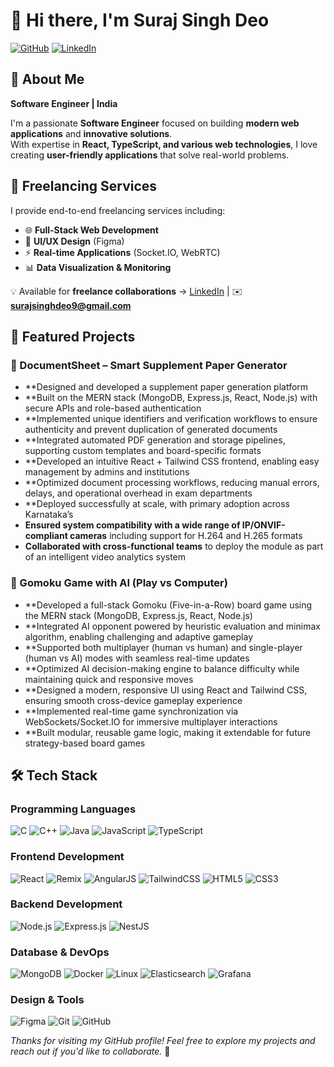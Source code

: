 # 👋 Hi there, I'm Suraj Singh Deo

[![GitHub](https://img.shields.io/badge/GitHub-100000?style=for-the-badge&logo=github&logoColor=white)](https://github.com/Surajsdeo15)
[![LinkedIn](https://img.shields.io/badge/LinkedIn-0077B5?style=for-the-badge&logo=linkedin&logoColor=white)]([https://linkedin.com/in/shivam-kumar-6801421ab](https://www.linkedin.com/in/suraj-singh-deo/))


## 🚀 About Me

**Software Engineer  |  India** 

I'm a passionate **Software Engineer** focused on building **modern web applications** and **innovative solutions**.  
With expertise in **React, TypeScript, and various web technologies**, I love creating **user-friendly applications** that solve real-world problems.  

## 💼 Freelancing Services

I provide end-to-end freelancing services including:  
- 🌐 **Full-Stack Web Development** 
- 🎨 **UI/UX Design** (Figma)
- ⚡ **Real-time Applications** (Socket.IO, WebRTC)  
- 📊 **Data Visualization & Monitoring** 

💡 Available for **freelance collaborations** → [LinkedIn](https://www.linkedin.com/in/suraj-singh-deo/) | ✉️ **surajsinghdeo9@gmail.com**


## 🚀 Featured Projects

### 📝 DocumentSheet – Smart Supplement Paper Generator
- **Designed and developed a supplement paper generation platform
- **Built on the MERN stack (MongoDB, Express.js, React, Node.js) with secure APIs and role-based authentication
- **Implemented unique identifiers and verification workflows to ensure authenticity and prevent duplication of generated documents
- **Integrated automated PDF generation and storage pipelines, supporting custom templates and board-specific formats
- **Developed an intuitive React + Tailwind CSS frontend, enabling easy management by admins and institutions
- **Optimized document processing workflows, reducing manual errors, delays, and operational overhead in exam departments
- **Deployed successfully at scale, with primary adoption across Karnataka’s
- **Ensured system compatibility with a wide range of IP/ONVIF-compliant cameras** including support for H.264 and H.265 formats
- **Collaborated with cross-functional teams** to deploy the module as part of an intelligent video analytics system

  
### 🤖 Gomoku Game with AI (Play vs Computer)
- **Developed a full-stack Gomoku (Five-in-a-Row) board game using the MERN stack (MongoDB, Express.js, React, Node.js)
- **Integrated AI opponent powered by heuristic evaluation and minimax algorithm, enabling challenging and adaptive gameplay
- **Supported both multiplayer (human vs human) and single-player (human vs AI) modes with seamless real-time updates
- **Optimized AI decision-making engine to balance difficulty while maintaining quick and responsive moves
- **Designed a modern, responsive UI using React and Tailwind CSS, ensuring smooth cross-device gameplay experience
- **Implemented real-time game synchronization via WebSockets/Socket.IO for immersive multiplayer interactions
- **Built modular, reusable game logic, making it extendable for future strategy-based board games




## 🛠️ Tech Stack

### Programming Languages
![C](https://img.shields.io/badge/C-A8B9CC?style=for-the-badge&logo=c&logoColor=white)
![C++](https://img.shields.io/badge/C++-00599C?style=for-the-badge&logo=c%2B%2B&logoColor=white)
![Java](https://img.shields.io/badge/Java-007396?style=for-the-badge&logo=java&logoColor=white)
![JavaScript](https://img.shields.io/badge/JavaScript-323330?style=for-the-badge&logo=javascript&logoColor=F7DF1E)
![TypeScript](https://img.shields.io/badge/TypeScript-007ACC?style=for-the-badge&logo=typescript&logoColor=white)

### Frontend Development
![React](https://img.shields.io/badge/React-20232A?style=for-the-badge&logo=react&logoColor=61DAFB)
![Remix](https://img.shields.io/badge/Remix-000000?style=for-the-badge&logo=remix&logoColor=white)
![AngularJS](https://img.shields.io/badge/AngularJS-E23237?style=for-the-badge&logo=angularjs&logoColor=white)
![TailwindCSS](https://img.shields.io/badge/Tailwind_CSS-06B6D4?style=for-the-badge&logo=tailwindcss&logoColor=white)
![HTML5](https://img.shields.io/badge/HTML5-E34F26?style=for-the-badge&logo=html5&logoColor=white)
![CSS3](https://img.shields.io/badge/CSS3-1572B6?style=for-the-badge&logo=css3&logoColor=white)


### Backend Development
![Node.js](https://img.shields.io/badge/Node.js-43853D?style=for-the-badge&logo=node.js&logoColor=white)
![Express.js](https://img.shields.io/badge/Express.js-404D59?style=for-the-badge&logo=express&logoColor=white)
![NestJS](https://img.shields.io/badge/NestJS-E0234E?style=for-the-badge&logo=nestjs&logoColor=white)

### Database & DevOps
![MongoDB](https://img.shields.io/badge/MongoDB-4EA94B?style=for-the-badge&logo=mongodb&logoColor=white)
![Docker](https://img.shields.io/badge/Docker-2496ED?style=for-the-badge&logo=docker&logoColor=white)
![Linux](https://img.shields.io/badge/Linux-FCC624?style=for-the-badge&logo=linux&logoColor=black)
![Elasticsearch](https://img.shields.io/badge/Elasticsearch-005571?style=for-the-badge&logo=elasticsearch&logoColor=white)
![Grafana](https://img.shields.io/badge/Grafana-F46800?style=for-the-badge&logo=grafana&logoColor=white)

### Design & Tools
![Figma](https://img.shields.io/badge/Figma-F24E1E?style=for-the-badge&logo=figma&logoColor=white)
![Git](https://img.shields.io/badge/Git-F05032?style=for-the-badge&logo=git&logoColor=white)
![GitHub](https://img.shields.io/badge/GitHub-100000?style=for-the-badge&logo=github&logoColor=white)


*Thanks for visiting my GitHub profile! Feel free to explore my projects and reach out if you'd like to collaborate.* 🚀

